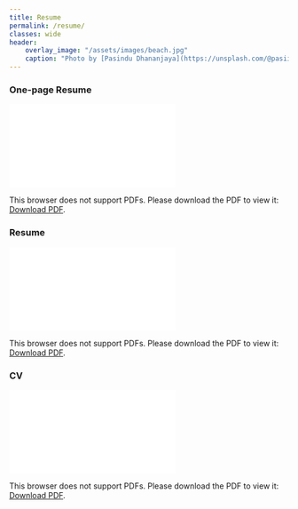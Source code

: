 ```yaml
---
title: Resume
permalink: /resume/
classes: wide
header:
    overlay_image: "/assets/images/beach.jpg"
    caption: "Photo by [Pasindu Dhananjaya](https://unsplash.com/@pasiiijay) on [Unsplash](https://unsplash.com)"
---
```


### One-page Resume

<object data="/assets/docs/OnePageResume-UthpalaHerath.pdf" width="700px" height="700px">
    <embed src="/assets/docs/OnePageResume-UthpalaHerath.pdf">
        <p>This browser does not support PDFs. Please download the PDF to view it: <a href="/assets/docs/Uthpala-ShortResume.pdf">Download PDF</a>.</p>
    </embed>
</object>

### Resume

<object data="/assets/docs/Resume-UthpalaHerath.pdf" width="700px" height="700px">
    <embed src="/assets/docs/Resume-UthpalaHerath.pdf">
        <p>This browser does not support PDFs. Please download the PDF to view it: <a href="/assets/docs/Uthpala-Resume.pdf">Download PDF</a>.</p>
    </embed>
</object>

### CV

<object data="/assets/docs/CV-UthpalaHerath.pdf" width="700px" height="700px">
    <embed src="/assets/docs/CV-UthpalaHerath.pdf">
        <p>This browser does not support PDFs. Please download the PDF to view it: <a href="/assets/docs/Uthpala-CV.pdf">Download PDF</a>.</p>
    </embed>
</object>
